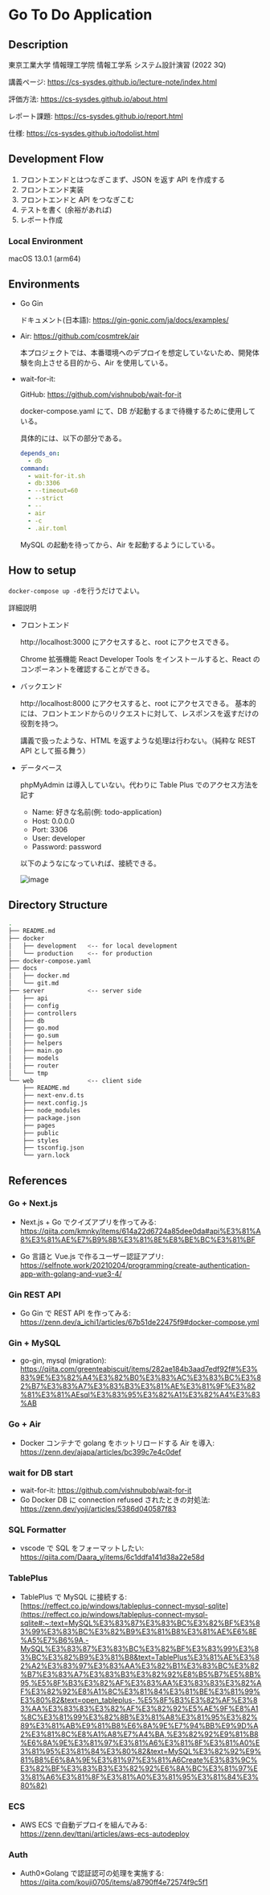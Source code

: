 # Go To Do Application

## Description

東京工業大学 情報理工学院 情報工学系 システム設計演習 (2022 3Q)

講義ページ: https://cs-sysdes.github.io/lecture-note/index.html

評価方法: https://cs-sysdes.github.io/about.html

レポート課題: https://cs-sysdes.github.io/report.html

仕様: https://cs-sysdes.github.io/todolist.html

## Development Flow

1. フロントエンドとはつなぎこまず、JSON を返す API を作成する
2. フロントエンド実装
3. フロントエンドと API をつなぎこむ
4. テストを書く (余裕があれば)
5. レポート作成

### Local Environment

macOS 13.0.1 (arm64)

## Environments

- Go Gin

  ドキュメント(日本語): https://gin-gonic.com/ja/docs/examples/

- Air: https://github.com/cosmtrek/air

  本プロジェクトでは、本番環境へのデプロイを想定していないため、開発体験を向上させる目的から、Air を使用している。

- wait-for-it:

  GitHub: https://github.com/vishnubob/wait-for-it

  docker-compose.yaml にて、DB が起動するまで待機するために使用している。

  具体的には、以下の部分である。

  ```yaml
  depends_on:
    - db
  command:
    - wait-for-it.sh
    - db:3306
    - --timeout=60
    - --strict
    - --
    - air
    - -c
    - .air.toml
  ```

  MySQL の起動を待ってから、Air を起動するようにしている。

## How to setup

`docker-compose up -d`を行うだけでよい。

詳細説明

- フロントエンド

  http://localhost:3000 にアクセスすると、root にアクセスできる。

  Chrome 拡張機能 React Developer Tools をインストールすると、React のコンポーネントを確認することができる。

- バックエンド

  http://localhost:8000 にアクセスすると、root にアクセスできる。
  基本的には、フロントエンドからのリクエストに対して、レスポンスを返すだけの役割を持つ。

  講義で扱ったような、HTML を返すような処理は行わない。（純粋な REST API として振る舞う）

- データベース

  phpMyAdmin は導入していない。代わりに Table Plus でのアクセス方法を記す

  - Name: 好きな名前(例: todo-application)
  - Host: 0.0.0.0
  - Port: 3306
  - User: developer
  - Password: password

  以下のようなになっていれば、接続できる。

  ![image](public/table-plus.png)

## Directory Structure

```bash
.
├── README.md
├── docker
│   ├── development   <-- for local development
│   └── production    <-- for production
├── docker-compose.yaml
├── docs
│   ├── docker.md
│   └── git.md
├── server            <-- server side
│   ├── api
│   ├── config
│   ├── controllers
│   ├── db
│   ├── go.mod
│   ├── go.sum
│   ├── helpers
│   ├── main.go
│   ├── models
│   ├── router
│   └── tmp
└── web               <-- client side
    ├── README.md
    ├── next-env.d.ts
    ├── next.config.js
    ├── node_modules
    ├── package.json
    ├── pages
    ├── public
    ├── styles
    ├── tsconfig.json
    └── yarn.lock
```

## References

### Go + Next.js

- Next.js + Go でクイズアプリを作ってみる: https://qiita.com/kmnky/items/614a22d6724a85dee0da#api%E3%81%A8%E3%81%AE%E7%B9%8B%E3%81%8E%E8%BE%BC%E3%81%BF

- Go 言語と Vue.js で作るユーザー認証アプリ: https://selfnote.work/20210204/programming/create-authentication-app-with-golang-and-vue3-4/

### Gin REST API

- Go Gin で REST API を作ってみる: https://zenn.dev/a_ichi1/articles/67b51de22475f9#docker-compose.yml

### Gin + MySQL

- go-gin, mysql (migration): https://qiita.com/greenteabiscuit/items/282ae184b3aad7edf92f#%E3%83%9E%E3%82%A4%E3%82%B0%E3%83%AC%E3%83%BC%E3%82%B7%E3%83%A7%E3%83%B3%E3%81%AE%E3%81%9F%E3%82%81%E3%81%AEsql%E3%83%95%E3%82%A1%E3%82%A4%E3%83%AB

### Go + Air

- Docker コンテナで golang をホットリロードする Air を導入: https://zenn.dev/ajapa/articles/bc399c7e4c0def

### wait for DB start

- wait-for-it: https://github.com/vishnubob/wait-for-it
- Go Docker DB に connection refused されたときの対処法: https://zenn.dev/yoji/articles/5386d040587f83

### SQL Formatter

- vscode で SQL をフォーマットしたい: https://qiita.com/Daara_y/items/6c1ddfa141d38a22e58d

### TablePlus

- TablePlus で MySQL に接続する: [https://reffect.co.jp/windows/tableplus-connect-mysql-sqlite](https://reffect.co.jp/windows/tableplus-connect-mysql-sqlite#:~:text=MySQL%E3%83%87%E3%83%BC%E3%82%BF%E3%83%99%E3%83%BC%E3%82%B9%E3%81%B8%E3%81%AE%E6%8E%A5%E7%B6%9A,-MySQL%E3%83%87%E3%83%BC%E3%82%BF%E3%83%99%E3%83%BC%E3%82%B9%E3%81%B8&text=TablePlus%E3%81%AE%E3%82%A2%E3%83%97%E3%83%AA%E3%82%B1%E3%83%BC%E3%82%B7%E3%83%A7%E3%83%B3%E3%82%92%E8%B5%B7%E5%8B%95,%E5%8F%B3%E3%82%AF%E3%83%AA%E3%83%83%E3%82%AF%E3%82%92%E8%A1%8C%E3%81%84%E3%81%BE%E3%81%99%E3%80%82&text=open_tableplus-,%E5%8F%B3%E3%82%AF%E3%83%AA%E3%83%83%E3%82%AF%E3%82%92%E5%AE%9F%E8%A1%8C%E3%81%99%E3%82%8B%E3%81%A8%E3%81%95%E3%82%89%E3%81%AB%E9%81%B8%E6%8A%9E%E7%94%BB%E9%9D%A2%E3%81%8C%E8%A1%A8%E7%A4%BA,%E3%82%92%E9%81%B8%E6%8A%9E%E3%81%97%E3%81%A6%E3%81%8F%E3%81%A0%E3%81%95%E3%81%84%E3%80%82&text=MySQL%E3%82%92%E9%81%B8%E6%8A%9E%E3%81%97%E3%81%A6Create%E3%83%9C%E3%82%BF%E3%83%B3%E3%82%92%E6%8A%BC%E3%81%97%E3%81%A6%E3%81%8F%E3%81%A0%E3%81%95%E3%81%84%E3%80%82)

### ECS

- AWS ECS で自動デプロイを組んでみる: https://zenn.dev/ttani/articles/aws-ecs-autodeploy

### Auth

- Auth0×Golang で認証認可の処理を実施する: https://qiita.com/kouji0705/items/a8790ff4e72574f9c5f1

